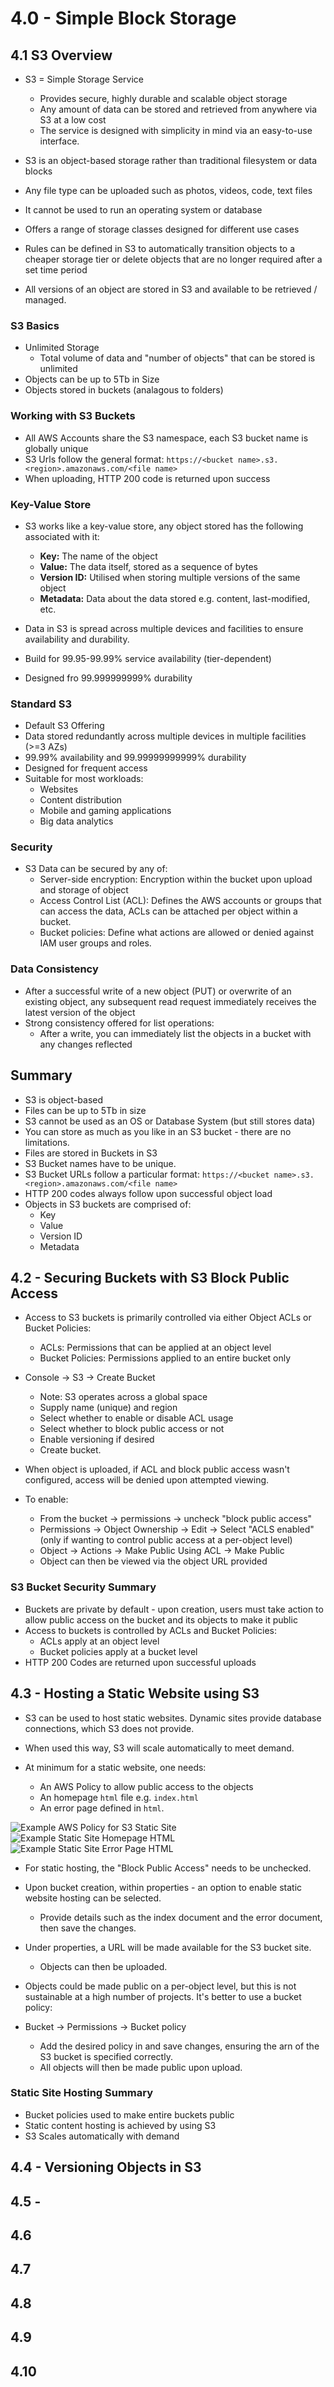 # 4.0 - Simple Block Storage

## 4.1 S3 Overview

- S3 = Simple Storage Service
  - Provides secure, highly durable and scalable object storage
  - Any amount of data can be stored and retrieved from anywhere via S3 at a low cost
  - The service is designed with simplicity in mind via an easy-to-use interface.

- S3 is an object-based storage rather than traditional filesystem or data blocks
- Any file type can be uploaded such as photos, videos, code, text files
- It cannot be used to run an operating system or database

- Offers a range of storage classes designed for different use cases
- Rules can be defined in S3 to automatically transition objects to a cheaper storage tier or delete objects that are no longer required after a set time period
- All versions of an object are stored in S3 and available to be retrieved / managed.

### S3 Basics

- Unlimited Storage
  - Total volume of data and "number of objects" that can be stored is unlimited
- Objects can be up to 5Tb in Size
- Objects stored in buckets (analagous to folders)

### Working with S3 Buckets

- All AWS Accounts share the S3 namespace, each S3 bucket name is globally unique
- S3 Urls follow the general format: `https://<bucket name>.s3.<region>.amazonaws.com/<file name>`
- When uploading, HTTP 200 code is returned upon success

### Key-Value Store

- S3 works like a key-value store, any object stored has the following associated with it:
  - **Key:** The name of the object
  - **Value:** The data itself, stored as a sequence of bytes
  - **Version ID:** Utilised when storing multiple versions of the same object
  - **Metadata:** Data about the data stored e.g. content, last-modified, etc.

- Data in S3 is spread across multiple devices and facilities to ensure availability and durability.
- Build for 99.95-99.99% service availability (tier-dependent)
- Designed fro 99.999999999% durability

### Standard S3

- Default S3 Offering
- Data stored redundantly across multiple devices in multiple facilities (>=3 AZs)
- 99.99% availability and 99.99999999999% durability
- Designed for frequent access
- Suitable for most workloads:
  - Websites
  - Content distribution
  - Mobile and gaming applications
  - Big data analytics

### Security

- S3 Data can be secured by any of:
  - Server-side encryption: Encryption within the bucket upon upload and storage of object
  - Access Control List (ACL): Defines the AWS accounts or groups that can access the data, ACLs can be attached per object within a bucket.
  - Bucket policies: Define what actions are allowed or denied against IAM user groups and roles.

### Data Consistency

- After a successful write of a new object (PUT) or overwrite of an existing object, any subsequent read request immediately receives the latest version of the object
- Strong consistency offered for list operations:
  - After a write, you can immediately list the objects in a bucket with any changes reflected

## Summary

- S3 is object-based
- Files can be up to 5Tb in size
- S3 cannot be used as an OS or Database System (but still stores data)
- You can store as much as you like in an S3 bucket - there are no limitations.
- Files are stored in Buckets in S3
- S3 Bucket names have to be unique.
- S3 Bucket URLs follow a particular format: `https://<bucket name>.s3.<region>.amazonaws.com/<file name>`
- HTTP 200 codes always follow upon successful object load
- Objects in S3 buckets are comprised of:
  - Key
  - Value
  - Version ID
  - Metadata

## 4.2 - Securing Buckets with S3 Block Public Access

- Access to S3 buckets is primarily controlled via either Object ACLs or Bucket Policies:
  - ACLs: Permissions that can be applied at an object level
  - Bucket Policies: Permissions applied to an entire bucket only

- Console -> S3 -> Create Bucket
  - Note: S3 operates across a global space
  - Supply name (unique) and region
  - Select whether to enable or disable ACL usage
  - Select whether to block public access or not
  - Enable versioning if desired
  - Create bucket.

- When object is uploaded, if ACL and block public access wasn't configured, access will be denied upon attempted viewing.
- To enable:
  - From the bucket -> permissions -> uncheck "block public access"
  - Permissions -> Object Ownership -> Edit -> Select "ACLS enabled" (only if wanting to control public access at a per-object level)
  - Object -> Actions -> Make Public Using ACL -> Make Public
  - Object can then be viewed via the object URL provided

### S3 Bucket Security Summary

- Buckets are private by default - upon creation, users must take action to allow public access on the bucket and its objects to make it public
- Access to buckets is controlled by ACLs and Bucket Policies:
  - ACLs apply at an object level
  - Bucket policies apply at a bucket level
- HTTP 200 Codes are returned upon successful uploads

## 4.3 - Hosting a Static Website using S3

- S3 can be used to host static websites. Dynamic sites provide database connections, which S3 does not provide.
- When used this way, S3 will scale automatically to meet demand.

- At minimum for a static website, one needs:
  - An AWS Policy to allow public access to the objects
  - An homepage `html` file e.g. `index.html`
  - An error page defined in `html`.

![Example AWS Policy for S3 Static Site](./img/04_S3_Static_Policy.png)
![Example Static Site Homepage HTML](./img/04_S3_Static_Homepage.png)
![Example Static Site Error Page HTML](./img/04_S3_Static_Error.png)

- For static hosting, the "Block Public Access" needs to be unchecked.
- Upon bucket creation, within properties - an option to enable static website hosting can be selected.
  - Provide details such as the index document and the error document, then save the changes.

- Under properties, a URL will be made available for the S3 bucket site.
  - Objects can then be uploaded.

- Objects could be made public on a per-object level, but this is not sustainable at a high number of projects. It's better to use a bucket policy:
- Bucket -> Permissions -> Bucket policy
  - Add the desired policy in and save changes, ensuring the arn of the S3 bucket is specified correctly.
  - All objects will then be made public upon upload.

### Static Site Hosting Summary

- Bucket policies used to make entire buckets public
- Static content hosting is achieved by using S3
- S3 Scales automatically with demand

## 4.4 - Versioning Objects in S3

## 4.5 -

## 4.6

## 4.7

## 4.8

## 4.9

## 4.10
